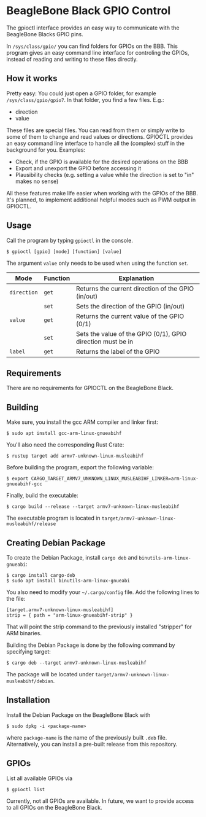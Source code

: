 # BeagleBone Black GPIO Control

The gpioctl interface provides an easy way to communicate with the BeagleBone Blacks GPIO pins.

In `/sys/class/gpio/` you can find folders for GPIOs on the BBB. This program gives an easy command line interface for controling the GPIOs, instead of reading and writing to these files directly.

## How it works

Pretty easy: You could just open a GPIO folder, for example `/sys/class/gpio/gpio7`. In that folder, you find a few files. E.g.:

* direction
* value

These files are special files. You can read from them or simply write to some of them to change and read values or directions. GPIOCTL provides an easy command line interface to handle all the (complex) stuff in the background for you. Examples:

* Check, if the GPIO is available for the desired operations on the BBB
* Export and unexport the GPIO before accessing it
* Plausibility checks (e.g. setting a value while the direction is set to "in" makes no sense)

All these features make life easier when working with the GPIOs of the BBB. It's planned, to implement additional helpful modes such as PWM output in GPIOCTL.

## Usage

Call the program by typing `gpioctl` in the console.

```console
$ gpioctl [gpio] [mode] [function] [value]
```

The argument `value` only needs to be used when using the function `set`.


| Mode        | Function | Explanation                                                   |
|-------------|----------|---------------------------------------------------------------|
| `direction` | `get`    | Returns the current direction of the GPIO (in/out)            |
|             | `set`    | Sets the direction of the GPIO (in/out)                       |
| `value`     | `get`    | Returns the current value of the GPIO (0/1)                   |
|             | `set`    | Sets the value of the GPIO (0/1), GPIO direction must be in   |
| `label`     | `get`    | Returns the label of the GPIO                                 |

## Requirements

There are no requirements for GPIOCTL on the BeagleBone Black.

## Building

Make sure, you install the gcc ARM compiler and linker first:

```console
$ sudo apt install gcc-arm-linux-gnueabihf
```

You'll also need the corresponding Rust Crate:

```console
$ rustup target add armv7-unknown-linux-musleabihf
```

Before building the program, export the following variable:

```console
$ export CARGO_TARGET_ARMV7_UNKNOWN_LINUX_MUSLEABIHF_LINKER=arm-linux-gnueabihf-gcc
```

Finally, build the executable:

```console
$ cargo build --release --target armv7-unknown-linux-musleabihf
```

The executable program is located in `target/armv7-unknown-linux-musleabihf/release`

## Creating Debian Package
To create the Debian Package, install `cargo deb` and `binutils-arm-linux-gnueabi`:

```console
$ cargo install cargo-deb
$ sudo apt install binutils-arm-linux-gnueabi
```

You also need to modify your `~/.cargo/config` file. Add the following lines to the file:

```console
[target.armv7-unknown-linux-musleabihf]
strip = { path = "arm-linux-gnueabihf-strip" }
```

That will point the strip command to the previously installed "stripper" for ARM binaries.

Building the Debian Package is done by the following command by specifying target:

```console
$ cargo deb --target armv7-unknown-linux-musleabihf
```

The package will be located under `target/armv7-unknown-linux-musleabihf/debian`.

## Installation

Install the Debian Package on the BeagleBone Black with

```console
$ sudo dpkg -i <package-name>
```

where `package-name` is the name of the previously built `.deb` file. Alternatively, you can install a pre-built release from this repository.

## GPIOs
List all available GPIOs via
```
$ gpioctl list
```

Currently, not all GPIOs are available. In future, we want to provide access to all GPIOs on the BeagleBone Black.
